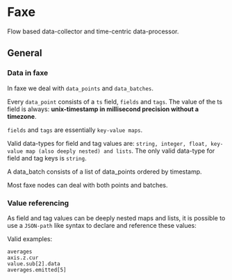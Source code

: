 # Faxe

Flow based data-collector and time-centric data-processor.













## General

### Data in faxe

In faxe we deal with `data_points` and `data_batches`.

Every `data_point` consists of a `ts` field, `fields` and `tags`.
The value of the ts field is always: **unix-timestamp in millisecond precision without a timezone**.

`fields` and `tags` are essentially `key-value maps`.

Valid data-types for field and tag values are: `string, integer, float, key-value map (also deeply nested) and lists`. 
The only valid data-type for field and tag keys is `string`.

A data_batch consists of a list of data_points ordered by timestamp.

Most faxe nodes can deal with both points and batches. 

### Value referencing


As field and tag values can be deeply nested maps and lists, it is possible to use a `JSON-path` like syntax
to declare and reference these values:

Valid examples:

    averages
    axis.z.cur
    value.sub[2].data
    averages.emitted[5]
